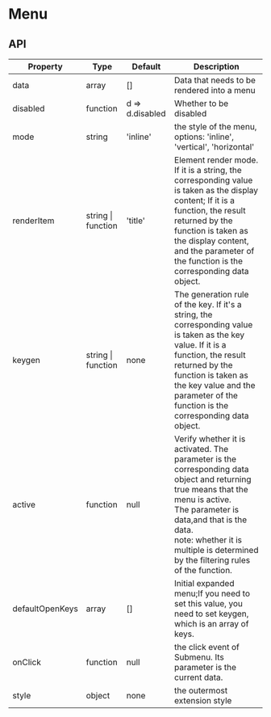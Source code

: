 # Menu

<example />

## API

| Property | Type | Default | Description |
| --- | --- | --- | --- |
| data | array | [] | Data that needs to be rendered into a menu |
| disabled | function | d => d.disabled | Whether to be disabled |
| mode | string | 'inline'| the style of the menu, options: 'inline', 'vertical', 'horizontal' |
| renderItem | string \| function | 'title' | Element render mode. If it is a string, the corresponding value is taken as the display content; If it is a function, the result returned by the function is taken as the display content, and the parameter of the function is the corresponding data object. |
| keygen | string \| function | none | The generation rule of the key. If it's a string, the corresponding value is taken as the key value. If it is a function, the result returned by the function is taken as the key value and the parameter of the function is the corresponding data object. |
| active | function | null | Verify whether it is activated. The parameter is the corresponding data object and returning true means that the menu is active.<br />The parameter is data,and that is the data.<br /> note: whether it is multiple is determined by the filtering rules of the function. |
| defaultOpenKeys | array | [] | Initial expanded menu;If you need to set this value, you need to set keygen, which is an array of keys. |
| onClick | function | null | the click event of Submenu. Its parameter is the current data.|
| style | object | none | the outermost extension style |